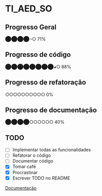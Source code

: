 # TI_AED_SO

## Progresso Geral 
⬤⬤⬤⬤◔○ 71%
## Progresso de código 
⬤⬤⬤⬤⬤⬤⬤⬤◕○ 88%
## Progresso de refatoração 
○○○○○○○○○○ 0%
## Progresso de documentação 
⬤⬤⬤⬤○○○○○○ 40%

## TODO

- [ ] Implementar todas as funcionalidades
- [ ] Refatorar o código
- [ ] Documentar código
- [x] Tomar café
- [x] Procrastinar
- [x] Escrever TODO no README

[Documentação](documentacao.md)
